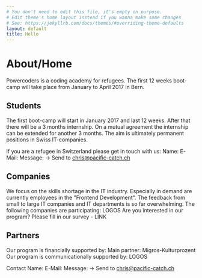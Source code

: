 ```yaml
---
# You don't need to edit this file, it's empty on purpose.
# Edit theme's home layout instead if you wanna make some changes
# See: https://jekyllrb.com/docs/themes/#overriding-theme-defaults
layout: default
title: Hello
---
```


# About/Home
Powercoders is a coding academy for refugees. The first 12 weeks boot-camp will take place from January to April 2017 in Bern.

## Students
The first boot-camp will start in January 2017 and last 12 weeks. After that there will be a 3 months internship. On a mutual agreement the internship can be extended for another 3 months. The aim is ultimately permanent positions  in Swiss IT-companies.

If you are a refugee in Switzerland please get in touch with us:
Name:
E-Mail:
Message:
→ Send to chris@pacific-catch.ch

## Companies
We focus on the skills shortage in the IT industry. Especially in demand are currently employees in the "Frontend Development". The feedback from small to large IT companies and IT departments is so far overwhelming. The following companies are participating:
LOGOS
Are you interested in our program? Please fill in our survey - LINK

## Partners
Our program is financially supported by:
Main partner: Migros-Kulturprozent
Our program is communicationally supported by:
LOGOS

Contact
Name:
E-Mail:
Message:
→ Send to chris@pacific-catch.ch
